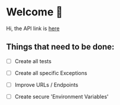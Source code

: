 # Welcome :tophat:

Hi, the API link is [here](https://trello-crud-api.herokuapp.com/task)

## Things that need to be done:

- [ ] Create all tests
- [ ] Create all specific Exceptions
- [ ] Improve URLs / Endpoints
- [ ] Create secure 'Environment Variables'

